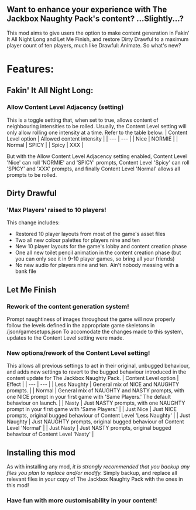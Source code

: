 ## Want to enhance your experience with The Jackbox Naughty Pack's content? ...Slightly...?
This mod aims to give users the option to make content generation in Fakin' It All Night Long and Let Me Finish, and restore Dirty Drawful to a maximum player count of ten players, much like Drawful: Animate. So what's new?

# Features:
## Fakin' It All Night Long:
### Allow Content Level Adjacency (setting)
This is a toggle setting that, when set to true, allows content of neighbouring intensities to be rolled. Usually, the Content Level setting will only allow rolling one intensity at a time. Refer to the table below:
| Content Level option | Allowed content intensity |
| --- | --- |
| Nice | NORMIE |
| Normal | SPICY |
| Spicy | XXX |

But with the Allow Content Level Adjacency setting enabled, Content Level 'Nice' can roll 'NORMIE' and 'SPICY' prompts, Content Level 'Spicy' can roll 'SPICY' and 'XXX' prompts, and finally Content Level 'Normal' allows all prompts to be rolled.

## Dirty Drawful
### 'Max Players' raised to 10 players!
This change includes:
- Restored 10 player layouts from most of the game's asset files
- Two all new colour palettes for players nine and ten
- New 10 player layouts for the game's lobby and content creation phase
- One all new toilet pencil animation in the content creation phase (but you can only see it in 9-10 player games, so bring all your friends)
- No new audio for players nine and ten. Ain't nobody messing with a bank file

## Let Me Finish
### Rework of the content generation system!
Prompt naughtiness of images throughout the game will now properly follow the levels defined in the appropriate game skeletons in /json/gamesetups.json
To accomodate the changes made to this system, updates to the Content Level setting were made.

### New options/rework of the Content Level setting!
This allows all previous settings to act in their original, unbugged behaviour, and adds new settings to revert to the bugged behaviour introduced in the content update for The Jackbox Naughty Pack.
| Content Level option | Effect |
| --- | --- |
| Less Naughty | General mix of NICE and NAUGHTY prompts. |
| Normal | General mix of NAUGHTY and NASTY prompts, with one NICE prompt in your first game with 'Same Players.' The default behaviour on launch. |
| Nasty | Just NASTY prompts, with one NAUGHTY prompt in your first game with 'Same Players.' |
| Just Nice | Just NICE prompts, original bugged behaviour of Content Level 'Less Naughty' |
| Just Naughty | Just NAUGHTY prompts, original bugged behaviour of Content Level 'Normal' |
| Just Nasty | Just NASTY prompts, original bugged behaviour of Content Level 'Nasty' |

## Installing this mod
As with installing any mod, *it is strongly recommended that you backup any files you plan to replace and/or modify.* Simply backup, and replace all relevant files in your copy of The Jackbox Naughty Pack with the ones in this mod!

### Have fun with more customisability in your content!
